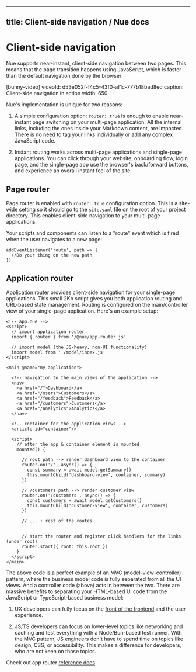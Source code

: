 
---
title: Client-side navigation / Nue docs
---

# Client-side navigation
Nue supports near-instant, client-side navigation between two pages. This means that the page transition happens using JavaScript, which is faster than the default navigation done by the browser

[bunny-video]
  videoId: d53e052f-f4c5-43f0-af1c-777b18bad8ed
  caption: Client-side navigation in action
  width: 650

Nue's implementation is unique for two reasons:

1. A simple configuration option: `router: true` is enough to enable near-instant page switching on your multi-page application. All the internal links, including the ones inside your Markdown content, are impacted. There is no need to tag your links individually or add any complex JavaScript code.

2. Instant routing works across multi-page applications and single-page applications. You can click through your website, onboarding flow, login page, and the single-page app use the browser's back/forward buttons, and experience an overall instant feel of the site.


## Page router
Page router is enabled with `router: true` configuration option. This is a site-wide setting so it should go to the `site.yaml` file on the root of your project directory. This enables client-side navigation to your multi-page applications.

Your scripts and components can listen to a "route" event which is fired when the user navigates to a new page:

```
addEventListener('route', path => {
  //Do your thing on the new path
})
```


## Application router
[Application router](../reference/app-router.html) provides client-side navigation for your single-page applications. This small 2Kb script gives you both application routing and URL-based state management. Routing is configured on the main/controller view of your single-page application. Here's an example setup:

```
<!-- app.nue -->
<script>
  // import application router
  import { router } from '/@nue/app-router.js'

  // import model (the JS-heavy, non-UI functionality)
  import model from './model/index.js'
</script>

<main @name="my-application">

  <!-- navigation to the main views of the application -->
  <nav>
    <a href="/">Dashboard</a>
    <a href="/users">Customers</a>
    <a href="/feedback">Feedback</a>
    <a href="/customers">Customers</a>
    <a href="/analytics">Analytics</a>
  </nav>

  <!-- container for the application views -->
  <article id="container"/>

  <script>
    // after the app & container element is mounted
    mounted() {

      // root path --> render dashboard view to the container
      router.on('/', async() => {
        const summary = await model.getSummary()
        this.mountChild('dashboard-view', container, summary)
      })

      // /customers path --> render customer view
      router.on('/customers', async() => {
        const customers = await model.getCustomers()
        this.mountChild('customer-view', container, customers)
      })

      // ... + rest of the routes


      // start the router and register click handlers for the links (under root)
      router.start({ root: this.root })
    }
  </script>
</main>
```

The above code is a perfect example of an MVC (model-view-controller) pattern, where the business model code is fully separated from all the UI views. And a controller code (above) acts in between the two. There are massive benefits to separating your HTML-based UI code from the JavaScript or TypeScript-based business model:

1. UX developers can fully focus on the [front of the frontend](//bradfrost.com/blog/post/front-of-the-front-end-and-back-of-the-front-end-web-development/) and the user experience.

2. JS/TS developers can focus on lower-level topics like networking and caching and test everything with a Node/Bun-based test runner. With the MVC pattern, JS engineers don't have to spend time on topics like design, CSS, or accessibility. This makes a difference for developers, who are not keen on those topics.


Check out app router [reference docs](../reference/app-router.html)

